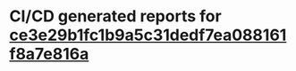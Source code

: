 # CI/CD generated reports for [ce3e29b1fc1b9a5c31dedf7ea088161f8a7e816a](https://github.com/hydephp/develop/commit/ce3e29b1fc1b9a5c31dedf7ea088161f8a7e816a)
